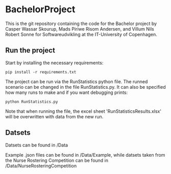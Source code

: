 # BachelorProject
This is the git repository containing the code for the Bachelor project by Casper Wassar Skourup, Mads Piriwe Risom Andersen, and Villum Nils Robert Sonne for Softwareudvikling at the IT-University of Copenhagen. 

## Run the project

Start by installing the necessary requirements:

```
pip install -r requirements.txt
```

The project can be run via the RunStatistics python file. The runned scenario can be changed in the file RunStatistics.py. It can also be specified how many runs to make and if you want debugging prints:

```
python RunStatistics.py
```

Note that when running the file, the excel sheet 'RunStatisticsResults.xlsx' will be overwritten with data from the new run. 

## Datsets

Datsets can be found in /Data

Example .json files can be found in /Data/Example, while datsets taken from the Nurse Rostering Competition can be found
in /Data/NurseRosteringCompetition
